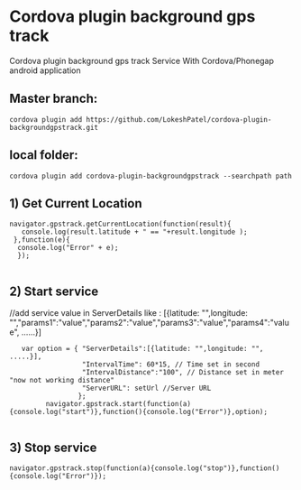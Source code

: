 # Cordova plugin background gps track
Cordova plugin background gps track Service With Cordova/Phonegap android application




## Master branch:
 
 ```
cordova plugin add https://github.com/LokeshPatel/cordova-plugin-backgroundgpstrack.git
 ```
## local folder:

 ``` 
cordova plugin add cordova-plugin-backgroundgpstrack --searchpath path

```


## 1) Get Current Location
  ```
  navigator.gpstrack.getCurrentLocation(function(result){
     console.log(result.latitude + " == "+result.longitude );
   },function(e){
    console.log("Error" + e);
    });
  
  
```
## 2) Start service 

 //add service value in ServerDetails like :
  [{latitude: "",longitude: "","params1":"value","params2":"value","params3":"value","params4":"value", ......}]
 ```  
    var option = { "ServerDetails":[{latitude: "",longitude: "",  .....}],
                   "IntervalTime": 60*15, // Time set in second
                   "IntervalDistance":"100", // Distance set in meter "now not working distance"
                   "ServerURL": setUrl //Server URL
                  };
          navigator.gpstrack.start(function(a){console.log("start")},function(){console.log("Error")},option);
     
 ``` 
  
## 3) Stop service 
  ```
  navigator.gpstrack.stop(function(a){console.log("stop")},function(){console.log("Error")});
  
```

